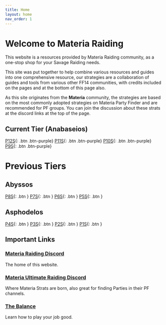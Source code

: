 ```yaml
---
title: Home
layout: home
nav_order: 1
---
```


# Welcome to Materia Raiding

This website is a resources provided by Materia Raiding community, as a one-stop shop for your Savage Raiding needs.

This site was put together to help combine various resources and guides into one comprehensive resource, our strategies are a collaboration of guides and tools from various other FF14 communities, with credits included on the pages and at the bottom of this page also.

As this site originates from the **Materia** community, the strategies are based on the most commonly adopted strategies on Materia Party Finder and are recommended for PF groups. You can join the discussion about these strats at the discord links at the top of the page.

## Current Tier (Anabaseios)

[P12S](/p12s){: .btn .btn-purple}
[P11S](/p11s){: .btn .btn-purple}
[P10S](/p10s){: .btn .btn-purple}
[P9S](/p9s){: .btn .btn-purple}

# Previous Tiers

## Abyssos

[P8S](/){: .btn }
[P7S](/){: .btn }
[P6S](/p6s){: .btn }
[P5S](/p5s){: .btn }

## Asphodelos

[P4S](/){: .btn }
[P3S](/){: .btn }
[P2S](/){: .btn }
[P1S](/){: .btn }

## Important Links

### [Materia Raiding Discord](https://discord.gg/EySn5dRj65)
The home of this website.

### [Materia Ultimate Raiding Discord](https://discord.gg/ArZz3b8PZV)
Where Materia Strats are born, also great for finding Parties in their PF channels.

### [The Balance](https://www.thebalanceffxiv.com/)
Learn how to play your job good.
